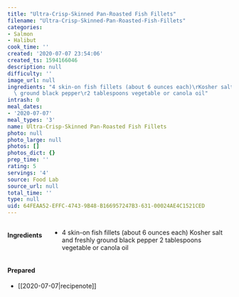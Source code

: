 ```yaml
---
title: "Ultra-Crisp-Skinned Pan-Roasted Fish Fillets"
filename: "Ultra-Crisp-Skinned-Pan-Roasted-Fish-Fillets"
categories:
- Salmon
- Halibut
cook_time: ''
created: '2020-07-07 23:54:06'
created_ts: 1594166046
description: null
difficulty: ''
image_url: null
ingredients: "4 skin-on fish fillets (about 6 ounces each)\rKosher salt and freshly\
  \ ground black pepper\r2 tablespoons vegetable or canola oil"
intrash: 0
meal_dates:
- '2020-07-07'
meal_types: '3'
name: Ultra-Crisp-Skinned Pan-Roasted Fish Fillets
photo: null
photo_large: null
photos: []
photos_dict: {}
prep_time: ''
rating: 5
servings: '4'
source: Food Lab
source_url: null
total_time: ''
type: null
uid: 64FEAA52-EFFC-4743-9B48-B166957247B3-631-00024AE4C1521CED
---
```

<div class="large-8 medium-7 columns" id="writeup">	</div><!-- #writeup -->
</div><!-- #row-one -->
<div class="row" id="row-two">	<div class="medium-4 small-5 columns"><h4 id="ingredients">Ingredients</h4><div class="box box-ingredients content"><ul>
<li>4 skin-on fish fillets (about 6 ounces each)
Kosher salt and freshly ground black pepper
2 tablespoons vegetable or canola oil</li>
</ul>
</div>	</div>	<div class="medium-6 small-7 columns">	</div>	<div class="medium-2 columns" id="photo-sidebar">		<div class="" id="meals"><h4>Prepared</h4><ul>
<li>[[2020-07-07|recipenote]]</li>
</ul>
		</div>